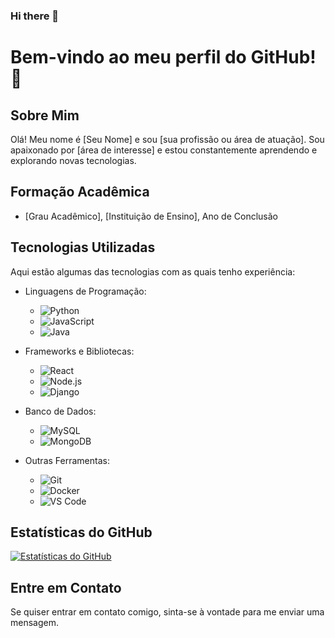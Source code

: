 ### Hi there 👋

<!--
**kleber86/kleber86** is a ✨ _special_ ✨ repository because its `README.md` (this file) appears on your GitHub profile.

Here are some ideas to get you started:

- 🔭 I’m currently working on ...
- 🌱 I’m currently learning ...
- 👯 I’m looking to collaborate on ...
- 🤔 I’m looking for help with ...
- 💬 Ask me about ...
- 📫 How to reach me: ...
- 😄 Pronouns: ...
- ⚡ Fun fact: ...
-->
# Bem-vindo ao meu perfil do GitHub! 👋

## Sobre Mim
Olá! Meu nome é [Seu Nome] e sou [sua profissão ou área de atuação]. Sou apaixonado por [área de interesse] e estou constantemente aprendendo e explorando novas tecnologias.

## Formação Acadêmica
- [Grau Acadêmico], [Instituição de Ensino], Ano de Conclusão

## Tecnologias Utilizadas
Aqui estão algumas das tecnologias com as quais tenho experiência:

- Linguagens de Programação:
  - ![Python](https://img.shields.io/badge/-Python-3776AB?style=flat-square&logo=python&logoColor=white)
  - ![JavaScript](https://img.shields.io/badge/-JavaScript-F7DF1E?style=flat-square&logo=javascript&logoColor=black)
  - ![Java](https://img.shields.io/badge/-Java-007396?style=flat-square&logo=java&logoColor=white)

- Frameworks e Bibliotecas:
  - ![React](https://img.shields.io/badge/-React-61DAFB?style=flat-square&logo=react&logoColor=white)
  - ![Node.js](https://img.shields.io/badge/-Node.js-339933?style=flat-square&logo=node.js&logoColor=white)
  - ![Django](https://img.shields.io/badge/-Django-092E20?style=flat-square&logo=django&logoColor=white)

- Banco de Dados:
  - ![MySQL](https://img.shields.io/badge/-MySQL-4479A1?style=flat-square&logo=mysql&logoColor=white)
  - ![MongoDB](https://img.shields.io/badge/-MongoDB-47A248?style=flat-square&logo=mongodb&logoColor=white)

- Outras Ferramentas:
  - ![Git](https://img.shields.io/badge/-Git-F05032?style=flat-square&logo=git&logoColor=white)
  - ![Docker](https://img.shields.io/badge/-Docker-2496ED?style=flat-square&logo=docker&logoColor=white)
  - ![VS Code](https://img.shields.io/badge/-VS%20Code-007ACC?style=flat-square&logo=visual-studio-code&logoColor=white)

## Estatísticas do GitHub
[![Estatísticas do GitHub](https://github-readme-stats.vercel.app/api?username=seuusername&show_icons=true&theme=radical)](https://github.com/seuusername)

## Entre em Contato
Se quiser entrar em contato comigo, sinta-se à vontade para me enviar uma mensagem.

